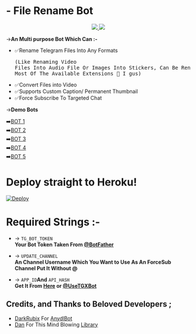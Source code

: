 # - File Rename Bot

<p align="center">
  <a href="https://github.com/incmaanop/FileRenameBot/stargazers">
    <img src="https://img.shields.io/github/stars/incmaanop/FileRenameBot?style=social">

  </a>
  
  <a href="https://github.com/incmaanop/FileRenameBot/fork">
    <img src="https://img.shields.io/github/forks/incmaanop/FileRenameBot?label=Fork&style=social">

  </a>  
</p>

->**An Multi purpose Bot Which Can :-**
* ✅Rename Telegram Files Into Any Formats <pre>(Like Renaming Video Files Into Audio File Or Images Into Stickers, Can Be Rename Any File To Most Of The Available Extensions 🤔 I gus) </pre>
* ✅Convert Files into Video
* ✅Supports Custom Caption/ Permanent Thumbnail
* ✅Force Subscribe To Targeted Chat

->**Demo Bots**

➡️[BOT 1](https://t.me/DarkRubix)    
➡️[BOT 2](https://t.me/DarkRubix)    
➡️[BOT 3](https://t.me/DarkRubix)    
➡️[BOT 4](https://t.me/DarkRubix)   
➡️[BOT 5](https://t.me/DarkRubix)


# Deploy straight to Heroku!

[![Deploy](https://www.herokucdn.com/deploy/button.svg)](https://heroku.com/deploy?template=https://github.com/incmaanop/FileRenameBot)

# Required Strings :-

* -> `TG_BOT_TOKEN`<br> **Your Bot Token Taken From [@BotFather](https://t.me/botfather)**

* -> `UPDATE_CHANNEL`<br> **An Channel Username Which You Want to Use As An ForceSub Channel Put It Without @**

* -> `APP_ID`__And__ `API_HASH`<br>**Get It From [Here](http://www.my.telegram.org) or [@UseTGXBot](http://www.telegram.dog/UseTGXBot)**

## Credits, and Thanks to Beloved Developers ;

* [DarkRubix](https://t.me/DarkRubix) For [AnydlBot](https://github.com/incmaanop/AnyDLBot)
* [Dan](https://t.me/DarkRubix) For This Mind Blowing [Library](https://github.com/pyrogram/pyrogram)

